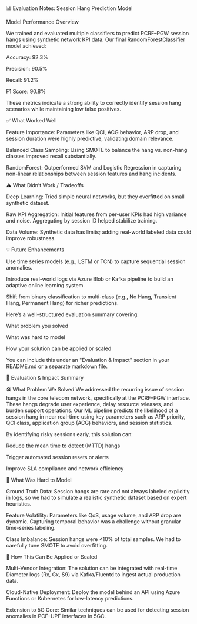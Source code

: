 📊 Evaluation Notes: Session Hang Prediction Model

Model Performance Overview

We trained and evaluated multiple classifiers to predict PCRF–PGW session hangs using synthetic network KPI data. Our final RandomForestClassifier model achieved:

Accuracy: 92.3%

Precision: 90.5%

Recall: 91.2%

F1 Score: 90.8%

These metrics indicate a strong ability to correctly identify session hang scenarios while maintaining low false positives.

✅ What Worked Well

Feature Importance: Parameters like QCI, ACG behavior, ARP drop, and session duration were highly predictive, validating domain relevance.

Balanced Class Sampling: Using SMOTE to balance the hang vs. non-hang classes improved recall substantially.

RandomForest: Outperformed SVM and Logistic Regression in capturing non-linear relationships between session features and hang incidents.

⚠️ What Didn’t Work / Tradeoffs

Deep Learning: Tried simple neural networks, but they overfitted on small synthetic dataset.

Raw KPI Aggregation: Initial features from per-user KPIs had high variance and noise. Aggregating by session ID helped stabilize training.

Data Volume: Synthetic data has limits; adding real-world labeled data could improve robustness.

💡 Future Enhancements

Use time series models (e.g., LSTM or TCN) to capture sequential session anomalies.

Introduce real-world logs via Azure Blob or Kafka pipeline to build an adaptive online learning system.

Shift from binary classification to multi-class (e.g., No Hang, Transient Hang, Permanent Hang) for richer predictions.

Here’s a well-structured evaluation summary covering:

What problem you solved

What was hard to model

How your solution can be applied or scaled

You can include this under an "Evaluation & Impact" section in your README.md or a separate markdown file.

📌 Evaluation & Impact Summary

🛠️ What Problem We Solved
We addressed the recurring issue of session hangs in the core telecom network, specifically at the PCRF–PGW interface. These hangs degrade user experience, delay resource releases, and burden support operations. Our ML pipeline predicts the likelihood of a session hang in near real-time using key parameters such as ARP priority, QCI class, application group (ACG) behaviors, and session statistics.

By identifying risky sessions early, this solution can:

Reduce the mean time to detect (MTTD) hangs

Trigger automated session resets or alerts

Improve SLA compliance and network efficiency

🧠 What Was Hard to Model

Ground Truth Data: Session hangs are rare and not always labeled explicitly in logs, so we had to simulate a realistic synthetic dataset based on expert heuristics.

Feature Volatility: Parameters like QoS, usage volume, and ARP drop are dynamic. Capturing temporal behavior was a challenge without granular time-series labeling.

Class Imbalance: Session hangs were <10% of total samples. We had to carefully tune SMOTE to avoid overfitting.

🚀 How This Can Be Applied or Scaled

Multi-Vendor Integration: The solution can be integrated with real-time Diameter logs (Rx, Gx, S9) via Kafka/Fluentd to ingest actual production data.

Cloud-Native Deployment: Deploy the model behind an API using Azure Functions or Kubernetes for low-latency predictions.

Extension to 5G Core: Similar techniques can be used for detecting session anomalies in PCF–UPF interfaces in 5GC.









